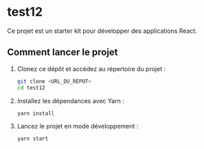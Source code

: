 # test12

Ce projet est un starter kit pour développer des applications React.

## Comment lancer le projet

1. Clonez ce dépôt et accédez au répertoire du projet :

   ```bash
   git clone <URL_DU_REPOT>
   cd test12
   ```

2. Installez les dépendances avec Yarn :

   ```bash
   yarn install
   ```

3. Lancez le projet en mode développement :

   ```bash
   yarn start
   ```
